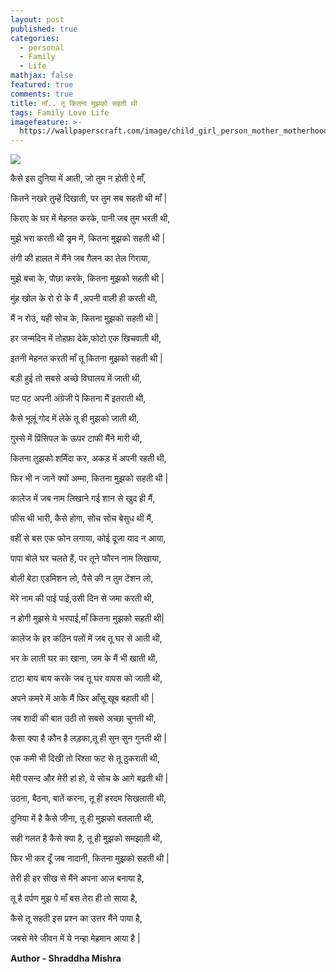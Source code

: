 ```yaml
---
layout: post
published: true
categories:
  - personal
  - Family
  - Life
mathjax: false
featured: true
comments: true
title: माँ.. तू कितना मुझको सहती थी
tags: Family Love Life
imagefeature: >-
  https://wallpaperscraft.com/image/child_girl_person_mother_motherhood_67599_1920x1080.jpg
---
```

![]({{site.baseurl}}/https://wallpaperscraft.com/image/child_girl_person_mother_motherhood_67599_1920x1080.jpg)

कैसे इस दुनिया में आती, जो तुम न होती ऐ माँ, 

कितने नखरे तुम्हें दिखाती, पर तुम सब सहती थी माँ |

किराए के घर में मेहनत करके, पानी जब तुम भरती थी, 

मुझे भरा करती थी ड्रम में, कितना मुझको सहती थी |

तंगी की हालत में मैंने जब गैलन का तेल गिराया, 

मुझे बचा के, पोछा करके, कितना मुझको सहती थी |

मुंह खोल के रो रो के मैं ,अपनी वाली ही करती थी, 

मैं न रोउं, यही सोच के, कितना मुझको सहती थी |

हर जन्मदिन में तोहफ़ा देके,फोटो एक खिचवाती थी, 

इतनी मेहनत करती माँ तू कितना मुझको सहती थी |


बड़ी हुई तो सबसे अच्छे विघालय में जाती थी, 

पट पट अपनी अंग्रेजी पे कितना मैं इतराती थी, 

कैसे भूलूं गोद में लेके तू ही मुझको जाती थी, 

गुस्से में प्रिंसिपल के ऊपर टाफी मैंने मारी थी, 

कितना तुझको शर्मिंदा कर, अकड़ में अपनी रहती थी, 

फिर भी न जाने क्यों अम्मा, कितना मुझको सहती थी |

कालेज में जब नाम लिखाने गई शान से खुद ही मैं, 

फीस थी भारी, कैसे होगा, सोच सोच बेसुध थी मैं, 

वहीं से बस एक फोन लगाया, कोई दूजा याद न आया, 

पापा बोले घर चलते हैं, पर तूने फौरन नाम लिखाया,

बोली बेटा एडमिशन लो, पैसे की न तुम टेंशन लो, 

मेरे नाम की पाई पाई,उसी दिन से जमा करती थी,  

न होगी मुझसे ये भरपाई,माँ कितना मुझको सहती थी| 

कालेज के हर कठिन पलों में जब तू घर से आती थी, 

भर के लाती घर का खाना, जम के मैं भी खाती थी, 

टाटा बाय बाय करके जब तू घर वापस को जाती थी, 

अपने कमरे में आके मैं फिर आँसू खूब बहाती थी |

जब शादी की बात उठी तो सबसे अच्छा चुनती थी, 

कैसा क्या है कौन है लड़का,तू ही सुन सुन गुनती थी |

एक कमी भी दिखी तो रिश्ता फट से तू ठुकराती थी, 

मेरी पसन्द और मेरी हां हो, ये सोच के आगे बढ़ती थी |

उठना, बैठना, बातें करना, तू ही हरदम सिखलाती थी,

दुनिया में है कैसे जीना, तू ही मुझको बतलाती थी, 

सही गलत है कैसे क्या है, तू ही मुझको समझाती थी, 

फिर भी कर दूँ जब नादानी, कितना मुझको सहती थी |

तेरी ही हर सीख से मैंने अपना आज बनाया है, 

तू है दर्पण मुझ पे माँ बस तेरा ही तो साया है, 

कैसे तू सहती इस प्रश्न का उत्तर मैंने पाया है, 

जबसे मेरे जीवन में ये नन्हा मेहमान आया है |

**Author - Shraddha Mishra**